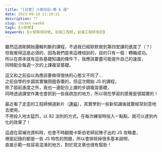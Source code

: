 ```yaml
---
title: "[日常] 火箭日記-第 6 週"
date: 2023-09-10 11:19:21
description: ""
slug: rocket-week6
tags: [火箭隊]
keywords: [火箭隊培訓營, 前端工程師, 前端工程師培訓]
---
```


雖然這週剛開始邏輯判斷的課程，不過我已經默默做到第四堂課的進度了（？）  
但我覺得這是必須的，因為我們是來這裡培訓的，目的只有一個：轉職成功。  
所以在原本就有這些基礎知識的條件下，我應該要盡可能提升自己的速度，  
同時配合每週一次的上課複習基礎。

<!-- truncate -->

這又和之前自以為應該要做得很快的心態又不同了...  
之前自學的步調其實蠻囫圇吞棗的，但這次開始 JS 的課程，  
除了超前進度之外，我也一邊配合上課的步調複習基礎，  
同時透過課堂作業也會抓到一些我疏忽的地方，所以現在學習的感覺是很踏實的！

最近看了走歪的工程師頻道新片（[連結](https://www.youtube.com/watch?v=DVBejosVRqA&ab_channel=%E8%B5%B0%E6%AD%AA%E7%9A%84%E5%B7%A5%E7%A8%8B%E5%B8%ABJames)），其實學到一些新知識後就要經常刻意地去使用，  
不用投入地太猛烈，以 82 法則的方式，在每次練習時投入一點點，就可以達到內化的效果了！

這週在寫補充資料時，也會不時翻閱卡斯伯老師前陣子出的 JS 攻略書，  
裡面記錄的都是一些 JS 特性的問題，所以會排除掉很多基本說明，  
直接示範一些容易混淆的地方，對於寫文章也很有幫助！
